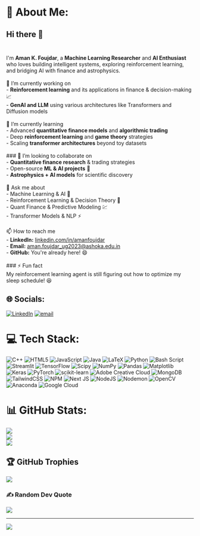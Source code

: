 # 💫 About Me:
## Hi there 👋  <br><br>
I'm **Aman K. Foujdar**, a **Machine Learning Researcher** and **AI Enthusiast** who loves building intelligent systems, exploring reinforcement learning, and bridging AI with finance and astrophysics.  <br><br> 🔭 I’m currently working on  <br>- **Reinforcement learning** and its applications in finance & decision-making 📈  <br>- **GenAI and LLM** using various architectures like Transformers and Diffusion models<br><br> 🌱 I’m currently learning  <br>- Advanced **quantitative finance models** and **algorithmic trading**  <br>- Deep **reinforcement learning** and **game theory** strategies  <br>- Scaling **transformer architectures** beyond toy datasets  <br><br>### 👯 I’m looking to collaborate on  <br>- **Quantitative finance research** & trading strategies  <br>- Open-source **ML & AI projects** 🤖  <br>- **Astrophysics + AI models** for scientific discovery  <br><br>💬 Ask me about  <br>- Machine Learning & AI 🧠  <br>- Reinforcement Learning & Decision Theory 🎯  <br>- Quant Finance & Predictive Modeling 💹  <br>- Transformer Models & NLP ⚡  <br><br>📫 How to reach me  <br>- **LinkedIn:** [linkedin.com/in/amanfoujdar](https://www.linkedin.com/in/amanfoujdar/)  <br>- **Email:** aman.foujdar_ug2023@ashoka.edu.in  <br>- **GitHub:** You're already here! 😄  <br><br>### ⚡ Fun fact  <br>My reinforcement learning agent is still figuring out how to optimize my sleep schedule! 😆  


## 🌐 Socials:
[![LinkedIn](https://img.shields.io/badge/LinkedIn-%230077B5.svg?logo=linkedin&logoColor=white)](https://linkedin.com/in/amanfoujdar) [![email](https://img.shields.io/badge/Email-D14836?logo=gmail&logoColor=white)](mailto:akfaujdar2080@gmail.com) 

# 💻 Tech Stack:
![C++](https://img.shields.io/badge/c++-%2300599C.svg?style=for-the-badge&logo=c%2B%2B&logoColor=white) ![HTML5](https://img.shields.io/badge/html5-%23E34F26.svg?style=for-the-badge&logo=html5&logoColor=white) ![JavaScript](https://img.shields.io/badge/javascript-%23323330.svg?style=for-the-badge&logo=javascript&logoColor=%23F7DF1E) ![Java](https://img.shields.io/badge/java-%23ED8B00.svg?style=for-the-badge&logo=openjdk&logoColor=white) ![LaTeX](https://img.shields.io/badge/latex-%23008080.svg?style=for-the-badge&logo=latex&logoColor=white) ![Python](https://img.shields.io/badge/python-3670A0?style=for-the-badge&logo=python&logoColor=ffdd54) ![Bash Script](https://img.shields.io/badge/bash_script-%23121011.svg?style=for-the-badge&logo=gnu-bash&logoColor=white) ![Streamlit](https://img.shields.io/badge/Streamlit-%23FE4B4B.svg?style=for-the-badge&logo=streamlit&logoColor=white) ![TensorFlow](https://img.shields.io/badge/TensorFlow-%23FF6F00.svg?style=for-the-badge&logo=TensorFlow&logoColor=white) ![Scipy](https://img.shields.io/badge/SciPy-%230C55A5.svg?style=for-the-badge&logo=scipy&logoColor=%white) ![NumPy](https://img.shields.io/badge/numpy-%23013243.svg?style=for-the-badge&logo=numpy&logoColor=white) ![Pandas](https://img.shields.io/badge/pandas-%23150458.svg?style=for-the-badge&logo=pandas&logoColor=white) ![Matplotlib](https://img.shields.io/badge/Matplotlib-%23ffffff.svg?style=for-the-badge&logo=Matplotlib&logoColor=black) ![Keras](https://img.shields.io/badge/Keras-%23D00000.svg?style=for-the-badge&logo=Keras&logoColor=white) ![PyTorch](https://img.shields.io/badge/PyTorch-%23EE4C2C.svg?style=for-the-badge&logo=PyTorch&logoColor=white) ![scikit-learn](https://img.shields.io/badge/scikit--learn-%23F7931E.svg?style=for-the-badge&logo=scikit-learn&logoColor=white) ![Adobe Creative Cloud](https://img.shields.io/badge/Adobe%20Creative%20Cloud-DA1F26.svg?style=for-the-badge&logo=Adobe%20Creative%20Cloud&logoColor=white) ![MongoDB](https://img.shields.io/badge/MongoDB-%234ea94b.svg?style=for-the-badge&logo=mongodb&logoColor=white) ![TailwindCSS](https://img.shields.io/badge/tailwindcss-%2338B2AC.svg?style=for-the-badge&logo=tailwind-css&logoColor=white) ![NPM](https://img.shields.io/badge/NPM-%23CB3837.svg?style=for-the-badge&logo=npm&logoColor=white) ![Next JS](https://img.shields.io/badge/Next-black?style=for-the-badge&logo=next.js&logoColor=white) ![NodeJS](https://img.shields.io/badge/node.js-6DA55F?style=for-the-badge&logo=node.js&logoColor=white) ![Nodemon](https://img.shields.io/badge/NODEMON-%23323330.svg?style=for-the-badge&logo=nodemon&logoColor=%BBDEAD) ![OpenCV](https://img.shields.io/badge/opencv-%23white.svg?style=for-the-badge&logo=opencv&logoColor=white) ![Anaconda](https://img.shields.io/badge/Anaconda-%2344A833.svg?style=for-the-badge&logo=anaconda&logoColor=white) ![Google Cloud](https://img.shields.io/badge/GoogleCloud-%234285F4.svg?style=for-the-badge&logo=google-cloud&logoColor=white)
# 📊 GitHub Stats:
![](https://github-readme-stats.vercel.app/api?username=alwaysafoujdar&theme=gotham&hide_border=true&include_all_commits=true&count_private=false)<br/>
![](https://nirzak-streak-stats.vercel.app/?user=alwaysafoujdar&theme=gotham&hide_border=true)<br/>
![](https://github-readme-stats.vercel.app/api/top-langs/?username=alwaysafoujdar&theme=gotham&hide_border=true&include_all_commits=true&count_private=false&layout=compact)

## 🏆 GitHub Trophies
![](https://github-profile-trophy.vercel.app/?username=alwaysafoujdar&theme=gotham&no-frame=false&no-bg=true&margin-w=4)

### ✍️ Random Dev Quote
![](https://quotes-github-readme.vercel.app/api?type=horizontal&theme=radical)

---
[![](https://visitcount.itsvg.in/api?id=alwaysafoujdar&icon=0&color=0)](https://visitcount.itsvg.in)

<!-- Proudly created with GPRM ( https://gprm.itsvg.in ) -->
